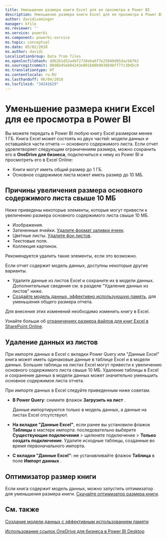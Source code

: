 ```yaml
---
title: Уменьшение размера книги Excel для ее просмотра в Power BI
description: Уменьшение размера книги Excel для ее просмотра в Power BI
author: davidiseminger
manager: kfile
ms.reviewer: ''
ms.service: powerbi
ms.component: powerbi-service
ms.topic: conceptual
ms.date: 05/02/2018
ms.author: davidi
LocalizationGroup: Data from files
ms.openlocfilehash: dd62b1d52a4bf2738e6a6f7e25040d05dacb6762
ms.sourcegitcommit: 80d6b45eb84243e801b60b9038b9bff77c30d5c8
ms.translationtype: HT
ms.contentlocale: ru-RU
ms.lasthandoff: 06/04/2018
ms.locfileid: "34241629"
---
```

# <a name="reduce-the-size-of-an-excel-workbook-to-view-it-in-power-bi"></a>Уменьшение размера книги Excel для ее просмотра в Power BI
Вы можете передать в Power BI любую книгу Excel размером менее 1 ГБ. Книга Excel может состоять из двух частей: модели данных и оставшейся части отчета — основного содержимого листа. Если отчет удовлетворяет следующим ограничениям размера, можно сохранить его в **OneDrive для бизнеса**, подключиться к нему из Power BI и просмотреть его в Excel Online:

* Книги могут иметь общий размер до 1 ГБ.
* Основное содержимое листа может иметь размер до 10 МБ.

## <a name="what-makes-core-worksheet-contents-larger-than-10-mb"></a>Причины увеличения размера основного содержимого листа свыше 10 МБ
Ниже приведены некоторые элементы, которые могут привести к увеличению размера основного содержимого листа свыше 10 МБ.

* Изображения.
* Затененные ячейки. [Удалите формат заливки ячеек](https://support.office.com/article/Add-or-change-the-background-color-of-cells-ac10f131-b847-428f-b656-d65375fb815e).
* Цветные листы. [Удалите фон листов](https://support.office.com/en-US/article/add-or-remove-a-sheet-background-3577a762-8450-4556-96a2-cc265abc00a8).
* Текстовые поля.
* Коллекция картинок.

Рекомендуется удалить такие элементы, если это возможно. 

Если отчет содержит модель данных, доступны некоторые другие варианты. 

* Удалите данные из листов Excel и сохраните их в модели данных. Дополнительные сведения см. в разделе "Удаление данных из листов" ниже. 
* [Создайте модель данных, эффективно использующую память](https://support.office.com/article/Create-a-memory-efficient-Data-Model-using-Excel-2013-and-the-Power-Pivot-add-in-951c73a9-21c4-46ab-9f5e-14a2833b6a70), для уменьшения общего размера отчета.

Для внесения этих изменений необходимо изменить книгу в Excel.

Узнайте больше об [ограничениях размера файлов для книг Excel в SharePoint Online](https://support.office.com/article/File-size-limits-for-workbooks-in-SharePoint-Online-9e5bc6f8-018f-415a-b890-5452687b325e).

## <a name="remove-data-from-worksheets"></a>Удаление данных из листов
При импорте данных в Excel с вкладки Power Query или "Данные Excel" книга может иметь одинаковые данные в таблице Excel и в модели данных. Большие таблицы на листах Excel могут привести к увеличению основного содержимого листа свыше 10 МБ. Удаление таблицы в Excel и сохранение данных в модели данных может значительно уменьшить основное содержимое листа отчета. 

При импорте данных в Excel следуйте приведенным ниже советам.

* **В Power Query**: снимите флажок **Загрузить на лист** .
  
  Данные импортируются только в модель данных, а данные на листах Excel отсутствуют.
* **На вкладке "Данные Excel"**, если ранее вы установили флажок **Таблицы** в мастере импорта: последовательно выберите **Существующие подключения** \> щелкните подключение \> **Только создать подключение**. Удалите исходные таблицы, созданные во время первоначального импорта.
* **С вкладки "Данные Excel"**: не устанавливайте флажок **Таблица** в поле **Импорт данных** .

## <a name="workbook-size-optimizer"></a>Оптимизатор размер книги
Если книга содержит модель данных, можно запустить оптимизатор для уменьшения размера книги. [Скачайте оптимизатор размера книги](https://www.microsoft.com/en-us/download/details.aspx?id=38793).

## <a name="related-info"></a>См. также
[Создание модели данных с эффективным использованием памяти](https://support.office.com/article/Create-a-memory-efficient-Data-Model-using-Excel-2013-and-the-Power-Pivot-add-in-951c73a9-21c4-46ab-9f5e-14a2833b6a70)

[Использование ссылок OneDrive для бизнеса в Power BI Desktop](desktop-use-onedrive-business-links.md)


